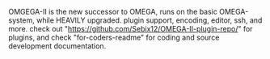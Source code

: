 OMGEGA-II is the new successor to OMEGA, runs on the basic OMEGA-system, while HEAVILY upgraded.
plugin support, encoding, editor, ssh, and more.
check out "https://github.com/Sebix12/OMEGA-II-plugin-repo/" for plugins, and check "for-coders-readme" for coding and source development documentation.

